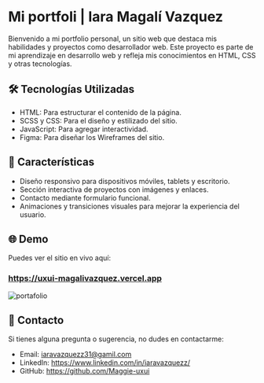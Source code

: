 # Mi portfoli | Iara Magalí Vazquez 

Bienvenido a mi portfolio personal, un sitio web que destaca mis habilidades y proyectos  como desarrollador web. Este proyecto es parte de mi aprendizaje en desarrollo web y refleja mis conocimientos en HTML, CSS y otras tecnologías.




## 🛠️ Tecnologías Utilizadas

- HTML: Para estructurar el contenido de la página.
- SCSS y CSS: Para el diseño y estilizado del sitio.
- JavaScript: Para agregar interactividad.
- Figma: Para diseñar los Wireframes del sitio.

## 🌟 Características

- Diseño responsivo para dispositivos móviles, tablets y escritorio.
- Sección interactiva de proyectos con imágenes y enlaces.
- Contacto mediante formulario funcional.
- Animaciones y transiciones visuales para mejorar la experiencia del usuario.
## 🌐 Demo
Puedes ver el sitio en vivo aquí: 
### https://uxui-magalivazquez.vercel.app


![portafolio](https://github.com/user-attachments/assets/4d22d886-0113-4847-b536-8eb7dcafb8aa)



## 📧 Contacto
Si tienes alguna pregunta o sugerencia, no dudes en contactarme:

- Email: iaravazquezz31@gamil.com
- LinkedIn: https://www.linkedin.com/in/iaravazquezz/
- GitHub: https://github.com/Maggie-uxui
